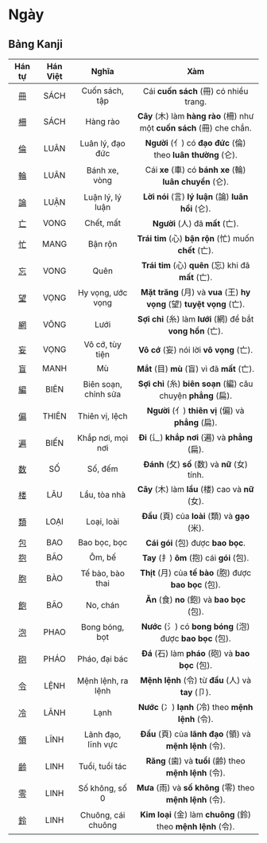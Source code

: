 # Ngày

## Bảng Kanji

| Hán tự | Hán Việt | Nghĩa | Xàm |
| :---: | :---: | :---: | :---: |
| [<span class="stroke-order">冊</span>](https://mazii.net/vi-VN/search/kanji/javi/%E5%86%8A) | SÁCH | Cuốn sách, tập | Cái **cuốn sách** (冊) có nhiều trang. |
| [<span class="stroke-order">柵</span>](https://mazii.net/vi-VN/search/kanji/javi/%E6%9F%B5) | SÁCH | Hàng rào | **Cây** (木) làm **hàng rào** (柵) như một **cuốn sách** (冊) che chắn. |
| [<span class="stroke-order">倫</span>](https://mazii.net/vi-VN/search/kanji/javi/%E5%80%AB) | LUÂN | Luân lý, đạo đức | **Người** (亻) có **đạo đức** (倫) theo **luân thường** (仑). |
| [<span class="stroke-order">輪</span>](https://mazii.net/vi-VN/search/kanji/javi/%E8%BC%AA) | LUÂN | Bánh xe, vòng | Cái **xe** (車) có **bánh xe** (輪) **luân chuyển** (仑). |
| [<span class="stroke-order">論</span>](https://mazii.net/vi-VN/search/kanji/javi/%E8%AB%96) | LUẬN | Luận lý, lý luận | **Lời nói** (言) **lý luận** (論) **luân hồi** (仑). |
| [<span class="stroke-order">亡</span>](https://mazii.net/vi-VN/search/kanji/javi/%E4%BA%A1) | VONG | Chết, mất | **Người** (人) đã **mất** (亡). |
| [<span class="stroke-order">忙</span>](https://mazii.net/vi-VN/search/kanji/javi/%E5%BF%99) | MANG | Bận rộn | **Trái tim** (心) **bận rộn** (忙) muốn **chết** (亡). |
| [<span class="stroke-order">忘</span>](https://mazii.net/vi-VN/search/kanji/javi/%E5%BF%98) | VONG | Quên | **Trái tim** (心) **quên** (忘) khi đã **mất** (亡). |
| [<span class="stroke-order">望</span>](https://mazii.net/vi-VN/search/kanji/javi/%E6%9C%9B) | VỌNG | Hy vọng, ước vọng | **Mặt trăng** (月) và **vua** (王) **hy vọng** (望) **tuyệt vọng** (亡). |
| [<span class="stroke-order">網</span>](https://mazii.net/vi-VN/search/kanji/javi/%E7%B6%B2) | VÕNG | Lưới | **Sợi chỉ** (糸) làm **lưới** (網) để bắt **vong hồn** (亡). |
| [<span class="stroke-order">妄</span>](https://mazii.net/vi-VN/search/kanji/javi/%E5%A6%84) | VỌNG | Vô cớ, tùy tiện | **Vô cớ** (妄) nói lời **vô vọng** (亡). |
| [<span class="stroke-order">盲</span>](https://mazii.net/vi-VN/search/kanji/javi/%E7%9B%B2) | MANH | Mù | **Mắt** (目) **mù** (盲) vì đã **mất** (亡). |
| [<span class="stroke-order">編</span>](https://mazii.net/vi-VN/search/kanji/javi/%E7%B7%A8) | BIÊN | Biên soạn, chỉnh sửa | **Sợi chỉ** (糸) **biên soạn** (編) câu chuyện **phẳng** (扁). |
| [<span class="stroke-order">偏</span>](https://mazii.net/vi-VN/search/kanji/javi/%E5%81%8F) | THIÊN | Thiên vị, lệch | **Người** (亻) **thiên vị** (偏) và **phẳng** (扁). |
| [<span class="stroke-order">遍</span>](https://mazii.net/vi-VN/search/kanji/javi/%E9%81%8D) | BIẾN | Khắp nơi, mọi nơi | **Đi** (辶) **khắp nơi** (遍) và **phẳng** (扁). |
| [<span class="stroke-order">数</span>](https://mazii.net/vi-VN/search/kanji/javi/%E6%95%B0) | SỐ | Số, đếm | **Đánh** (攵) **số** (数) và **nữ** (女) tính. |
| [<span class="stroke-order">楼</span>](https://mazii.net/vi-VN/search/kanji/javi/%E6%A5%BC) | LÂU | Lầu, tòa nhà | **Cây** (木) làm **lầu** (楼) cao và **nữ** (女). |
| [<span class="stroke-order">類</span>](https://mazii.net/vi-VN/search/kanji/javi/%E9%A1%9E) | LOẠI | Loại, loài | **Đầu** (頁) của **loài** (類) và **gạo** (米). |
| [<span class="stroke-order">包</span>](https://mazii.net/vi-VN/search/kanji/javi/%E5%8C%85) | BAO | Bao bọc, bọc | **Cái gói** (包) được **bao bọc**. |
| [<span class="stroke-order">抱</span>](https://mazii.net/vi-VN/search/kanji/javi/%E6%8A%B1) | BÃO | Ôm, bế | **Tay** (扌) **ôm** (抱) cái **gói** (包). |
| [<span class="stroke-order">胞</span>](https://mazii.net/vi-VN/search/kanji/javi/%E8%83%9E) | BÀO | Tế bào, bào thai | **Thịt** (月) của **tế bào** (胞) được **bao bọc** (包). |
| [<span class="stroke-order">飽</span>](https://mazii.net/vi-VN/search/kanji/javi/%E9%A3%BD) | BÃO | No, chán | **Ăn** (食) **no** (飽) và **bao bọc** (包). |
| [<span class="stroke-order">泡</span>](https://mazii.net/vi-VN/search/kanji/javi/%E6%B3%A1) | PHAO | Bong bóng, bọt | **Nước** (氵) có **bong bóng** (泡) được **bao bọc** (包). |
| [<span class="stroke-order">砲</span>](https://mazii.net/vi-VN/search/kanji/javi/%E7%A0%B2) | PHÁO | Pháo, đại bác | **Đá** (石) làm **pháo** (砲) và **bao bọc** (包). |
| [<span class="stroke-order">令</span>](https://mazii.net/vi-VN/search/kanji/javi/%E4%BB%A4) | LỆNH | Mệnh lệnh, ra lệnh | **Mệnh lệnh** (令) từ **đầu** (人) và **tay** (卩). |
| [<span class="stroke-order">冷</span>](https://mazii.net/vi-VN/search/kanji/javi/%E5%86%B7) | LÃNH | Lạnh | **Nước** (冫) **lạnh** (冷) theo **mệnh lệnh** (令). |
| [<span class="stroke-order">領</span>](https://mazii.net/vi-VN/search/kanji/javi/%E9%A0%98) | LĨNH | Lãnh đạo, lĩnh vực | **Đầu** (頁) của **lãnh đạo** (領) và **mệnh lệnh** (令). |
| [<span class="stroke-order">齢</span>](https://mazii.net/vi-VN/search/kanji/javi/%E9%BD%A2) | LINH | Tuổi, tuổi tác | **Răng** (歯) và **tuổi** (齢) theo **mệnh lệnh** (令). |
| [<span class="stroke-order">零</span>](https://mazii.net/vi-VN/search/kanji/javi/%E9%9B%B6) | LINH | Số không, số 0 | **Mưa** (雨) và **số không** (零) theo **mệnh lệnh** (令). |
| [<span class="stroke-order">鈴</span>](https://mazii.net/vi-VN/search/kanji/javi/%E9%88%B4) | LINH | Chuông, cái chuông | **Kim loại** (金) làm **chuông** (鈴) theo **mệnh lệnh** (令). |

